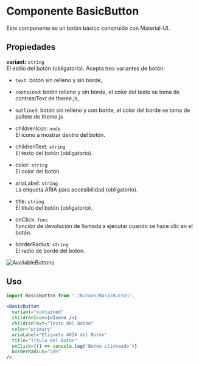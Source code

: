 # Componente BasicButton

Este componente es un botón básico construido con Material-UI.

## Propiedades

**variant:** `string`  
El estilo del botón (obligatorio).
Acepta tres variantes de botón: 
- `text`: botón sin relleno y sin borde, 
- `contained`: botón relleno y sin borde, el color del texto se toma de contrastText de theme.js,
- `outlined`: botón sin relleno y con borde, el color del borde se toma de pallete de theme.js

- childrenIcon: `node`  
El ícono a mostrar dentro del botón.

- childrenText: `string`  
El texto del botón (obligatorio).

- color: `string`  
El color del botón.

- ariaLabel: `string`  
La etiqueta ARIA para accesibilidad (obligatorio).

- title: `string`  
El título del botón (obligatorio).

- onClick: `func`  
Función de devolución de llamada a ejecutar cuando se hace clic en el botón.

- borderRadius: `string`  
El radio de borde del botón.

![AvailableButtons](../../../assets/images/doc/AvailableButtons.png)

## Uso

```jsx
import BasicButton from './Butons/BasicButton';

<BasicButton
  variant="contained"
  childrenIcon={<Icono />}
  childrenText="Texto del Botón"
  color="primary"
  ariaLabel="Etiqueta ARIA del Botón"
  title="Título del Botón"
  onClick={() => console.log('Botón clickeado')}
  borderRadius="50%"
/>